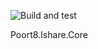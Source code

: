 ![Build and test](https://github.com/POORT8/Poort8.Ishare.Core/actions/workflows/build-test.yml/badge.svg)

Poort8.Ishare.Core
